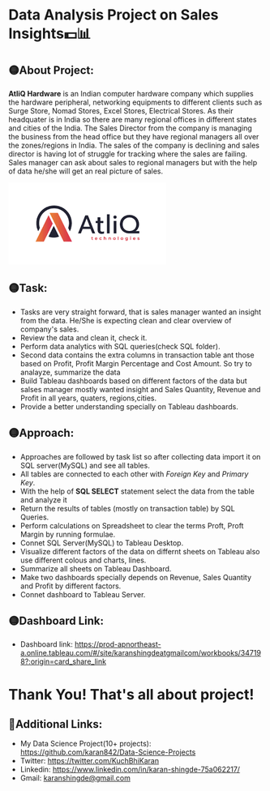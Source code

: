 # Data Analysis Project on Sales Insights💵📊

## 🟡About Project:
**AtliQ Hardware** is an Indian computer hardware company which supplies the hardware peripheral, networking equipments to different clients
such as Surge Store, Nomad Stores, Excel Stores, Electrical Stores. 
As their headquater is in India so there are many regional offices in different states and cities of the India. The Sales Director from the company is
managing the business from the head office but they have regional managers all over the zones/regions in India. The sales of the company is declining
and sales director is having lot of struggle for tracking where the sales are failing. Sales manager can ask 
about sales to regional managers but with the help of data he/she will get an real picture of sales.


<img src='atliq.png' ></img>

## 🟡Task:
- Tasks are very straight forward, that is sales manager wanted an insight from the data. He/She is expecting clean and clear overview of company's sales. 
- Review the data and clean it, check it.
- Perform data analytics with SQL queries(check SQL folder).
- Second data contains the extra columns in transaction table ant those based on Profit, Profit Margin Percentage and Cost Amount. So try to analayze, summarize the data
- Build Tableau dashboards based on different factors of the data but salses manager mostly wanted insight and Sales Quantity, Revenue and Profit in all years, quaters, regions,cities.
- Provide a better understanding specially on Tableau dashboards.

## 🟡Approach:
- Approaches are followed by task list so after collecting data import it on SQL server(MySQL) and see all tables.
- All tables are connected to each other with *Foreign Key* and *Primary Key*.
- With the help of **SQL SELECT** statement select the data from the table and analyze it
- Return the results of tables (mostly on transaction table) by SQL Queries.
- Perform calculations on Spreadsheet to clear the terms Proft, Proft Margin by running formulae.
- Connet SQL Server(MySQL) to Tableau Desktop.
- Visualize different factors of the data on differnt sheets on Tableau also use different colous and charts, lines.
- Summarize all sheets on Tableau Dashboard.
- Make two dashboards specially depends on Revenue, Sales Quantity and Profit by different factors.
- Connet dashboard to Tableau Server.

## 🟡Dashboard Link:
- Dashboard link: https://prod-apnortheast-a.online.tableau.com/#/site/karanshingdeatgmailcom/workbooks/347198?:origin=card_share_link


# Thank You! That's all about project!


## 🔵Additional Links:
- My Data Science Project(10+ projects): https://github.com/karan842/Data-Science-Projects
- Twitter: https://twitter.com/KuchBhiKaran
- Linkedin: https://www.linkedin.com/in/karan-shingde-75a062217/
- Gmail: karanshingde@gmail.com


